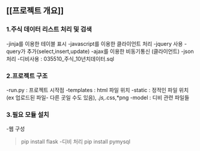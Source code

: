 ## [[프로젝트 개요]]
### 1.주식 데이터 리스트 처리 및 검색
-jinja를 이용한 테이블 표시
-javascript를 이용한 클라이언트 처리
-jquery 사용
-query가 추가(select,insert,update)
-ajax를 이용한 비동기통신 (클라이언트)
-json 처리
-디비사용 : 035510_주식_10년치데이터.sql

### 2.프로젝트 구조
-run.py : 프로젝트 시작점
-templates : html 파일 위치
-static : 정적인 파일 위치(ex 업로드된 파일- 다른 곳일 수도 있음), *.js,*.css,*png
-model : 디비 관련 파일들

### 3.필요 모듈 설치
-웹 구성
 > pip install flask
-디비 처리
 > pip install pymysql
 
